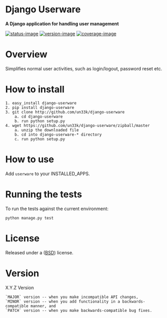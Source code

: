 Django Userware
====================

**A Django application for handling user management**


[![status-image]][status-link]
[![version-image]][version-link]
[![coverage-image]][coverage-link]

Overview
====================

Simplifies normal user activities, such as login/logout, password reset etc.


How to install
====================

    1. easy_install django-userware
    2. pip install django-userware
    3. git clone http://github.com/un33k/django-userware
        a. cd django-userware
        b. run python setup.py
    4. wget https://github.com/un33k/django-userware/zipball/master
        a. unzip the downloaded file
        b. cd into django-userware-* directory
        c. run python setup.py


How to use
====================
Add `userware` to your INSTALLED_APPS.


Running the tests
====================

To run the tests against the current environment:

    python manage.py test


License
====================

Released under a ([BSD](LICENSE.md)) license.


Version
====================
X.Y.Z Version

    `MAJOR` version -- when you make incompatible API changes,
    `MINOR` version -- when you add functionality in a backwards-compatible manner, and
    `PATCH` version -- when you make backwards-compatible bug fixes.

[status-image]: https://secure.travis-ci.org/un33k/django-userware.png?branch=master
[status-link]: http://travis-ci.org/un33k/django-userware?branch=master

[version-image]: https://img.shields.io/pypi/v/django-userware.svg
[version-link]: https://pypi.python.org/pypi/django-userware

[coverage-image]: https://coveralls.io/repos/un33k/django-userware/badge.svg
[coverage-link]: https://coveralls.io/r/un33k/django-userware

[download-image]: https://img.shields.io/pypi/dm/django-userware.svg
[download-link]: https://pypi.python.org/pypi/django-userware
